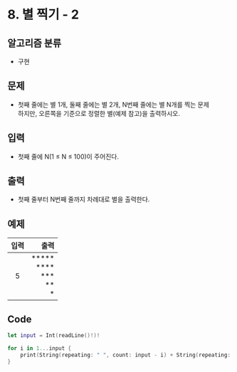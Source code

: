 # 8. 별 찍기 - 2
## 알고리즘 분류
* 구현

## 문제
* 첫째 줄에는 별 1개, 둘째 줄에는 별 2개, N번째 줄에는 별 N개를 찍는 문제<br>
하지만, 오른쪽을 기준으로 정렬한 별(예제 참고)을 출력하시오.

## 입력
* 첫째 줄에 N(1 ≤ N ≤ 100)이 주어진다.

## 출력
* 첫째 줄부터 N번째 줄까지 차례대로 별을 출력한다.

## 예제
|입력|출력|
|:---:|---:|
|5|***** <br> **** <br> *** <br> ** <br> *|

## Code
```swift
let input = Int(readLine()!)!

for i in 1...input {
    print(String(repeating: " ", count: input - i) + String(repeating: "*", count: i))
}
```